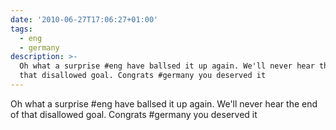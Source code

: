 ```yaml
---
date: '2010-06-27T17:06:27+01:00'
tags:
  - eng
  - germany
description: >-
  Oh what a surprise #eng have ballsed it up again. We'll never hear the end of
  that disallowed goal. Congrats #germany you deserved it
---
```

Oh what a surprise #eng have ballsed it up again. We'll never hear the end of that disallowed goal. Congrats #germany you deserved it
